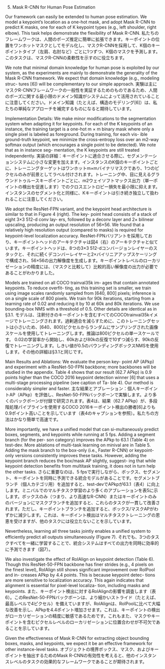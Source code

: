 5. Mask R-CNN for Human Pose Estimation

Our framework can easily be extended to human pose estimation. We model a keypoint’s location as a one-hot mask, and adopt Mask R-CNN to predict K masks, one for each of K keypoint types (e.g., left shoulder, right elbow). This task helps demonstrate the flexibility of Mask R-CNN.
私たちのフレームワークは、人間のポーズ推定に簡単に拡張できます。キーポイントの位置をワンホットマスクとしてモデル化し、マスクR-CNNを採用して、K個のキーポイントタイプ（左肩、右肘など）ごとに1つずつ、K個のマスクを予測します。このタスクは、マスクR-CNNの柔軟性を示すのに役立ちます。

We note that minimal domain knowledge for human pose is exploited by our system, as the experiments are mainly to demonstrate the generality of the Mask R-CNN framework. We expect that domain knowledge (e.g., modeling struc- tures [6]) will be complementary to our simple approach.
実験は主にマスクR-CNNフレームワークの一般性を実証するためのものであるため、人間のポーズに関する最小限のドメイン知識がシステムによって活用されていることに注意してください。ドメイン知識（たとえば、構造のモデリング[6]）は、私たちの単純なアプローチを補完するものになると期待しています。

Implementation Details: We make minor modifications to the segmentation system when adapting it for keypoints. For each of the K keypoints of an instance, the training target is a one-hot m × m binary mask where only a single pixel is labeled as foreground. During training, for each vis- ible ground-truth keypoint, we minimize the cross-entropy loss over an m2-way softmax output (which encourages a single point to be detected). We note that as in instance seg- mentation, the K keypoints are still treated independently.
実装の詳細：キーポイントに適合させる際に、セグメンテーションシステムに小さな変更を加えます。インスタンスのK個のキーポイントごとに、トレーニングターゲットはワンホットm×mバイナリマスクであり、1つのピクセルのみが前景としてラベル付けされます。トレーニング中、目に見えるグラウンドトゥルースキーポイントごとに、m2ウェイソフトマックス出力（単一ポイントの検出を促進します）でのクロスエントロピー損失を最小限に抑えます。インスタンスのセグメント化と同様に、Kキーポイントは引き続き独立して扱われることに注意してください。

We adopt the ResNet-FPN variant, and the keypoint head architecture is similar to that in Figure 4 (right). The key- point head consists of a stack of eight 3×3 512-d conv lay- ers, followed by a deconv layer and 2× bilinear upscaling, producing an output resolution of 56×56. We found that a relatively high resolution output (compared to masks) is required for keypoint-level localization accuracy.
ResNet-FPNバリアントを採用しており、キーポイントヘッドのアーキテクチャは図4（右）のアーキテクチャと似ています。キーポイントヘッドは、8つの3×3 512-dコンバージョンレイヤーのスタックと、それに続くデコンバーレイヤーと2×バイリニアアップスケーリングで構成され、56×56の出力解像度を生成します。キーポイントレベルのローカリゼーションの精度には、（マスクと比較して）比較的高い解像度の出力が必要であることがわかりました。

Models are trained on all COCO trainval35k im- ages that contain annotated keypoints. To reduce overfit- ting, as this training set is smaller, we train using image scales randomly sampled from [640, 800] pixels; inference is on a single scale of 800 pixels. We train for 90k iterations, starting from a learning rate of 0.02 and reducing it by 10 at 60k and 80k iterations. We use bounding-box NMS with a threshold of 0.5. Other details are identical as in §3.1.
モデルは、注釈付きのキーポイントを含むすべてのCOCOtrainval35kイメージでトレーニングされます。過剰適合を減らすために、このトレーニングセットは小さいため、[640、800]ピクセルからランダムにサンプリングされた画像スケールを使用してトレーニングします。推論は800ピクセルの単一スケールです。 0.02の学習率から開始し、60kおよび80kの反復で10ずつ減らす、90kの反復でトレーニングします。しきい値が0.5のバウンディングボックスNMSを使用します。その他の詳細は§3.1と同じです。

Main Results and Ablations: We evaluate the person key- point AP (APkp) and experiment with a ResNet-50-FPN backbone; more backbones will be studied in the appendix. Table 4 shows that our result (62.7 APkp) is 0.9 points higher than the COCO 2016 keypoint detection winner [6] that uses a multi-stage processing pipeline (see caption of Ta- ble 4). Our method is considerably simpler and faster.
主な結果とアブレーション：個人キーポイントAP（APkp）を評価し、ResNet-50-FPNバックボーンで実験します。より多くのバックボーンが付録で研究されます。表4は、結果（62.7 APkp）が、多段階処理パイプラインを使用するCOCO 2016キーポイント検出の勝者[6]よりも0.9ポイント高いことを示しています（表4のキャプションを参照）。私たちの方法はかなり簡単で高速です。

More importantly, we have a unified model that can si-multaneously predict boxes, segments, and keypoints while running at 5 fps. Adding a segment branch (for the per- son category) improves the APkp to 63.1 (Table 4) on test-dev. More ablations of multi-task learning on minival are in Table 5. Adding the mask branch to the box-only (i.e., Faster R-CNN) or keypoint-only versions consistently improves these tasks. However, adding the keypoint branch reduces the box/mask AP slightly, suggest- ing that while keypoint detection benefits from multitask training, it does not in turn help the other tasks.
さらに重要なのは、5 fpsで実行しながら、ボックス、セグメント、キーポイントを同時に予測できる統合モデルがあることです。セグメントブランチ（個人カテゴリ用）を追加すると、test-devでAPkpが63.1（表4）に向上します。ミニバルでのマルチタスク学習のより多くのアブレーションを表5に示します。ボックスのみ（つまり、より高速なR-CNN）またはキーポイントのみのバージョンにマスクブランチを追加すると、これらのタスクが一貫して改善されます。ただし、キーポイントブランチを追加すると、ボックス/マスクAPがわずかに減少します。これは、キーポイント検出はマルチタスクトレーニングの恩恵を受けますが、他のタスクには役立たないことを示しています。

Nevertheless, learning all three tasks jointly enables a unified system to efficiently predict all outputs simultaneously (Figure 7).
それでも、3つのタスクすべてを一緒に学習することで、統合システムはすべての出力を同時に効率的に予測できます（図7）。

We also investigate the effect of RoIAlign on keypoint detection (Table 6). Though this ResNet-50-FPN backbone has finer strides (e.g., 4 pixels on the finest level), RoIAlign still shows significant improvement over RoIPool and in- creases APkp by 4.4 points. This is because keypoint detec- tions are more sensitive to localization accuracy. This again indicates that alignment is essential for pixel-level localiza- tion, including masks and keypoints.
また、キーポイント検出に対するRoIAlignの影響を調査します（表6）。このResNet-50-FPNバックボーンは、より細かいストライド（たとえば、最高レベルで4ピクセル）を備えていますが、RoIAlignは、RoIPoolに比べて大幅な改善を示し、APkpを4.4ポイント増加させます。これは、キーポイントの検出がローカリゼーションの精度に敏感であるためです。これもまた、マスクやキーポイントを含むピクセルレベルのローカリゼーションに位置合わせが不可欠であることを示しています。

Given the effectiveness of Mask R-CNN for extracting object bounding boxes, masks, and keypoints, we expect it be an effective framework for other instance-level tasks.
オブジェクトの境界ボックス、マスク、およびキーポイントを抽出するためのMask R-CNNの有効性を考えると、他のインスタンスレベルのタスクの効果的なフレームワークであることが期待されます。
